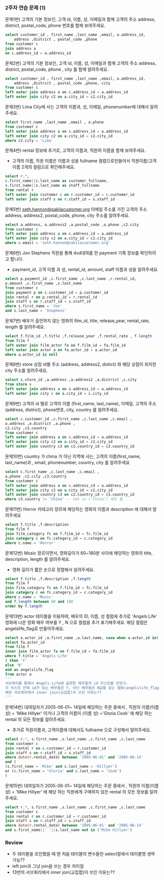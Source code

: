 ### 2주차 연습 문제 (1)

문제1번) 고객의 기본 정보인, 고객 id, 이름, 성, 이메일과 함께 고객의 주소 address, district, postal_code, phone 번호를 함께 보여주세요.

```sql
select customer_id , first_name ,last_name ,email, a.address_id, 
	address ,district , postal_code ,phone 
from customer c 
join address a 
on c.address_id = a.address_id
```

문제2번) 고객의  기본 정보인, 고객 id, 이름, 성, 이메일과 함께 고객의 주소 address, district, postal_code, phone , city 를 함께 알려주세요.

```sql
select customer_id , first_name ,last_name ,email, a.address_id, 
	address ,district , postal_code ,phone, city
from customer c 
left outer join address a on c.address_id = a.address_id
left outer join city c2 on a.city_id = c2.city_id
```

문제3번) Lima City에 사는 고객의 이름과, 성, 이메일, phonenumber에 대해서 알려주세요.

```sql
select first_name ,last_name ,email , a.phone
from customer c 
left outer join address a on c.address_id = a.address_id
left outer join city c2 on a.city_id = c2.city_id 
where c2.city = 'Lima'
```

문제4번) rental 정보에 추가로, 고객의 이름과, 직원의 이름을 함께 보여주세요.

- 고객의 이름, 직원 이름은 이름과 성을 fullname 컬럼으로만들어서 직원이름/고객이름 2개의 컬럼으로 확인해주세요.

```sql
select r.*, 
c.first_name||c.last_name as customer_fullname,
s.first_name||s.last_name as staff_fullname
from rental r
left outer join customer c on r.customer_id = c.customer_id 
left outer join staff s on r.staff_id = s.staff_id
```

문제5번) [seth.hannon@sakilacustomer.org](mailto:seth.hannon@sakilacustomer.org) 이메일 주소를 가진 고객의  주소 address, address2, postal_code, phone, city 주소를 알려주세요.

```sql
select a.address, a.address2 ,a.postal_code ,a.phone ,c2.city 
from customer c 
left outer join address a on c.address_id = a.address_id
left outer join city c2 on a.city_id = c2.city_id
where c.email = 'seth.hannon@sakilacustomer.org'
```

문제6번) Jon Stephens 직원을 통해 dvd대여를 한 payment 기록 정보를  확인하려고 합니다.

- payment_id,  고객 이름 과 성,  rental_id, amount, staff 이름과 성을 알려주세요.

```sql
select p.payment_id ,c.first_name ,c.last_name ,r.rental_id,
p.amount ,s.first_name ,s.last_name 
from customer c 
join payment p on c.customer_id = p.customer_id 
join rental r on p.rental_id = r.rental_id 
join staff s on r.staff_id = s.staff_id 
where s.first_name = 'Jon' 
and s.last_name = 'Stephens'
```

문제7번) 배우가 출연하지 않는 영화의 film_id, title, release_year, rental_rate, length 를 알려주세요.

```sql
select f.film_id ,f.title ,f.release_year ,f.rental_rate , f.length
from film f 
left outer join film_actor fa on f.film_id = fa.film_id 
left outer join actor a on fa.actor_id = a.actor_id 
where a.actor_id is null
```

문제8번) store 상점 id별 주소 (address, address2, distict) 와 해당 상점이 위치한 city 주소를 알려주세요.

```sql
select s.store_id ,a.address ,a.address2 ,a.district ,c.city 
from store s 
left outer join address a on s.address_id = a.address_id 
left outer join city c on a.city_id = c.city_id
```

문제9번) 고객의 id 별로 고객의 이름 (first_name, last_name), 이메일, 고객의 주소 (address, district), phone번호, city, country 를 알려주세요.

```sql
select c.customer_id ,c.first_name ,c.last_name ,c.email ,
a.address ,a.district ,a.phone ,
c2.city ,c3.country
from customer c
left outer join address a on c.address_id = a.address_id
left outer join city c2 on a.city_id = c2.city_id
left outer join country c3 on c2.country_id = c3.country_id
```

문제10번) country 가 china 가 아닌 지역에 사는, 고객의 이름(first_name, last_name)과 , email, phonenumber, country, city 를 알려주세요

```sql
select c.first_name ,c.last_name ,c.email ,
a.phone ,c2.city ,c3.country 
from customer c 
left outer join address a on c.address_id = a.address_id 
left outer join city c2 on a.city_id = c2.city_id 
left outer join country c3 on c2.country_id = c3.country_id 
where c3.country != 'China' -- not in ('China') 써도 됨
```

문제11번) Horror 카테고리 장르에 해당하는 영화의 이름과 description 에 대해서 알려주세요

```sql
select f.title ,f.description 
from film f 
join film_category fc on f.film_id = fc.film_id
join category c on fc.category_id = c.category_id 
where c.name = 'Horror'
```

문제12번) Music 장르이면서, 영화길이가 60~180분 사이에 해당하는 영화의 title, description, length 를 알려주세요.

- 영화 길이가 짧은 순으로 정렬해서 알려주세요.

```sql
select f.title ,f.description ,f.length
from film f 
join film_category fc on f.film_id = fc.film_id
join category c on fc.category_id = c.category_id 
where c.name = 'Music' 
and f.length between 60 and 180
order by f.length
```

문제13번) actor 테이블을 이용하여,  배우의 ID, 이름, 성 컬럼에 추가로    'Angels Life' 영화에 나온 영화 배우 여부를 Y , N 으로 컬럼을 추가 표기해주세요.  해당 컬럼은 angelslife_flag로 만들어주세요.

```sql
select a.actor_id ,a.first_name ,a.last_name, case when a.actor_id in(
select fa.actor_id 
from film f
inner join film_actor fa on f.film_id = fa.film_id
where f.title = 'Angels Life'
) then 'Y'
else 'N'
end as angelslife_flag
from actor a
'''
서브쿼리를 통해서 Angels Life에 출현한 배우들의 id 리스트를 만든다. 
이 리스트 안에 id가 있는 배우들은 Y, 아닌 배우들은 N값을 갖는 컬럼(angelslife_flag)를 새로 만든다.
해당 서브쿼리에서 inner join(교집합)이 쓰인 이유는??
'''
```

문제14번) 대여일자가 2005-06-01~ 14일에 해당하는 주문 중에서 , 직원의 이름(이름 성) = 'Mike Hillyer' 이거나  고객의 이름이 (이름 성) ='Gloria Cook'  에 해당 하는 rental 의 모든 정보를 알려주세요.

- 추가로 직원이름과, 고객이름에 대해서도 fullname 으로 구성해서 알려주세요.

```sql
select r.*, s.first_name ,s.last_name ,c.first_name ,c.last_name 
from customer c
join rental r on c.customer_id = r.customer_id 
join staff s on r.staff_id = s.staff_id 
where date(r.rental_date) between '2005-06-01' and '2005-06-14' 
and (
(s.first_name = 'Mike' and s.last_name = 'Hillyer')
or (c.first_name = 'Gloria' and c.last_name = 'Cook')
)
```

문제15번) 대여일자가 2005-06-01~ 14일에 해당하는 주문 중에서 , 직원의 이름(이름 성) = 'Mike Hillyer' 에 해당 하는 직원에게  구매하지 않은  rental 의 모든 정보를 알려주세요.

```sql
select r.*, s.first_name ,s.last_name ,c.first_name ,c.last_name 
from customer c
join rental r on c.customer_id = r.customer_id 
join staff s on r.staff_id = s.staff_id 
where date(r.rental_date) between '2005-06-01' and '2005-06-14' 
and s.first_name||' '||s.last_name not in ('Mike Hillyer')
```



### Review

- 두 테이블을 조인했을 때 맨 처음 테이블의 변수들만 select절에서 테이블명 생략 가능??
- left join과 그냥 join을 쓰는 경우 차이점
- 13번의 서브쿼리에서 inner join(교집합)이 쓰인 이유는??